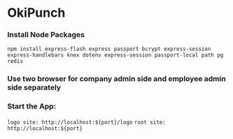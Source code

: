 # OkiPunch

### Install Node Packages

`npm install express-flash express passport bcrypt express-session express-handlebars knex dotenv express-session passport-local path pg redis`

### Use two browser for company admin side and employee admin side separately

### Start the App:

`logo site: http://localhost:${port}/logo`
`root site: http://localhost:${port} `
